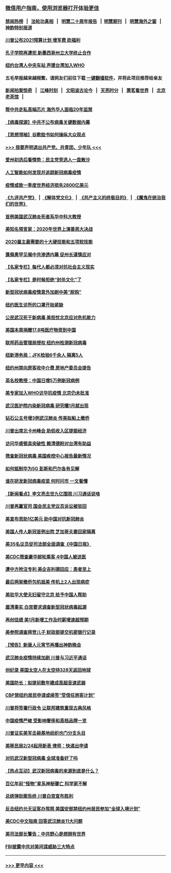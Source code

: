 ### [微信用户指南，使用浏览器打开体验更佳](https://github.com/gfw-breaker/banned-news1/blob/master/indexes/wechat-guide.md?t=0)
#### [禁闻热榜](热点新闻.md?t=0)  &nbsp;&nbsp;|&nbsp;&nbsp; [法轮功真相](https://github.com/gfw-breaker/truth/blob/master/README.md?t=0) &nbsp;&nbsp;|&nbsp;&nbsp; [明慧二十周年报告](https://github.com/gfw-breaker/mh-reports/blob/master/README.md?t=0) &nbsp;&nbsp;|&nbsp;&nbsp;[明慧期刊](https://github.com/gfw-breaker/mh-qikan) &nbsp;&nbsp;|&nbsp;&nbsp; [明慧海外之窗](https://github.com/gfw-breaker/mh-news/blob/master/README.md?t=0) &nbsp;&nbsp;|&nbsp;&nbsp; [神韵特别报道](https://github.com/gfw-breaker/mh-news/blob/master/shenyun.md?t=0)
#### [川普公布2021预算计划 增军费 砍福利](../pages/nsc412/n11859012.md?t=02110202) 
#### [孔子学院再遭拒 新墨西哥州立大学终止合作](../pages/nsc412/n11858661.md?t=02110202) 
#### [纽约台湾人中央车站  声援台湾加入WHO](../pages/nsc412/n11857757.md?t=02110202) 
#### 五毛举报越来越频繁，请网友们前往下载 [一键翻墙软件](https://github.com/gfw-breaker/ssr-accounts)，并将此项目推荐给亲友
#### [新闻拍案惊奇](https://github.com/gfw-breaker/banned-news1/blob/master/pages/link4.md) &nbsp;&nbsp;|&nbsp;&nbsp; [江峰时刻](https://github.com/gfw-breaker/banned-news1/blob/master/pages/link4.md) &nbsp;&nbsp;|&nbsp;&nbsp; [文昭谈古论今](https://github.com/gfw-breaker/banned-news1/blob/master/pages/link4.md) &nbsp;&nbsp;|&nbsp;&nbsp; [天亮时分](https://github.com/gfw-breaker/banned-news1/blob/master/pages/link4.md) &nbsp;&nbsp;|&nbsp;&nbsp; [萧茗看世界](https://github.com/gfw-breaker/banned-news1/blob/master/pages/link4.md) &nbsp;&nbsp;|&nbsp;&nbsp; [北京老茶馆](https://github.com/gfw-breaker/banned-news1/blob/master/pages/link4.md) &nbsp;&nbsp;|&nbsp;&nbsp; 
#### [帮中共走私高端芯片 海外华人面临20年监禁](../pages/nsc412/n11855016.md?t=02110202) 
#### [【病毒探源】中共不公布病毒关键数据内幕](../pages/nsc412/n11856584.md?t=02110202) 
#### [【思想领袖】谷歌脸书如何操纵大众观点](../pages/nsc412/n11680874.md?t=02110202) 
#### [>>> 我要声明退出共产党、共青团、少年队 <<<](https://github.com/begood0513/goodnews/blob/master/quit/letter.md) 
#### [爱州初选后看情势：民主党竞选人一盘散沙](../pages/nsc412/n11856557.md?t=02110202) 
#### [人工智能如何发现并追踪新冠病毒疫情](../pages/nsc412/n11856398.md?t=02110202) 
#### [疫情或致一季度世界经济损失2800亿美元](../pages/nsc412/n11855639.md?t=02110202) 
#### [《九评共产党》](https://github.com/begood0513/9ping.md/blob/master/README.md) &nbsp;|&nbsp; [《解体党文化》](../../../../jtdwh.md/blob/master/README.md)  &nbsp;|&nbsp; [《共产主义的终极目的》](../../../../gczydzjmd.md/blob/master/README.md) &nbsp;|&nbsp; [《魔鬼在统治我们的世界》](../../../../mgztzwmdsj.md/blob/master/README.md) 
#### [首例美国武汉肺炎死者系华中科大教授](../pages/nsc412/n11855500.md?t=02110202) 
#### [美知名预言家：2020年世界上演善恶大决战](../pages/nsc412/n11855418.md?t=02110202) 
#### [2020雇主最需要的十大硬技能和五项软技能](../pages/nsc412/n11850953.md?t=02110202) 
#### [蓬佩奥罕见揭中共渗透内幕 促州长谨慎应对](../pages/nsc412/n11854685.md?t=02110202) 
#### [【名家专栏】每代人都必须对抗社会主义现实](../pages/nsc412/n11831412.md?t=02110202) 
#### [【名家专栏】是时候拒绝“封杀文化”了](../pages/nsc412/n11814093.md?t=02110202) 
#### [新型冠状病毒疫情意外加剧中美“脱钩”](../pages/nsc412/n11854475.md?t=02110202) 
#### [纽约医生诊所的口罩开始紧缺](../pages/nsc412/n11853364.md?t=02110202) 
#### [公民武汉死于新病毒 美担忧北京应对危机能力](../pages/nsc412/n11854331.md?t=02110202) 
#### [美国本周捐赠17.8吨医疗物资到中国](../pages/nsc412/n11854269.md?t=02110202) 
#### [联邦药品管理局授权  纽约州检测新冠病毒](../pages/nsc412/n11853371.md?t=02110202) 
#### [纽新港务局：JFK检验6千余人  隔离5人](../pages/nsc412/n11853366.md?t=02110202) 
#### [纽约州禁向房客收中介费  房地产委员会提告](../pages/nsc412/n11853360.md?t=02110202) 
#### [英名校教授：中国日增5万例新冠病例](../pages/nsc412/n11854174.md?t=02110202) 
#### [美专家加入WHO访华抗疫情 北京仍未批准](../pages/nsc412/n11854043.md?t=02110202) 
#### [武汉医护院内染新冠病毒 研究曝1月就出现](../pages/nsc412/n11852928.md?t=02110202) 
#### [钻石公主号增3例武汉肺炎 传美拟船上撤侨](../pages/nsc412/n11853240.md?t=02110202) 
#### [川普出席北卡州峰会 助低收入区提振经济](../pages/nsc412/n11853232.md?t=02110202) 
#### [访问华盛顿具突破性 赖清德盼对台湾有助益](../pages/nsc412/n11853129.md?t=02110202) 
#### [筛查新冠状病毒 美国疾控中心报告最新情况](../pages/nsc412/n11853070.md?t=02110202) 
#### [如何抵制华为5G 彭斯和巴尔各有见解](../pages/nsc412/n11852535.md?t=02110202) 
#### [谁在研发新冠病毒疫苗 何时问市 一文看懂](../pages/nsc412/n11852840.md?t=02110202) 
#### [【新闻看点】李文亮去世九亿围观 川习通话说啥](../pages/nsc412/n11852360.md?t=02110202) 
#### [川普再赢官司 国会民主党议员诉讼被驳回](../pages/nsc412/n11852287.md?t=02110202) 
#### [美宣布资助1亿美元 助中国对抗新冠肺炎](../pages/nsc412/n11852531.md?t=02110202) 
#### [美国人传人新冠首例出院 芝加哥夫妻回家隔离](../pages/nsc412/n11852452.md?t=02110202) 
#### [美35名议员促司法部全面调查《中国日报》](../pages/nsc412/n11852435.md?t=02110202) 
#### [美CDC筛查豪华邮轮乘客 4中国人被送医](../pages/nsc412/n11852085.md?t=02110202) 
#### [遭中方抢注专利 美企吉利德回应：患者至上](../pages/nsc412/n11852037.md?t=02110202) 
#### [最后两架撤侨包机抵美 传机上2人出现病症](../pages/nsc412/n11852173.md?t=02110202) 
#### [美驻华大使夫妇留守北京 给予中国人帮助](../pages/nsc412/n11852165.md?t=02110202) 
#### [厘清事实 白宫要求调查新型冠状病毒起源](../pages/nsc412/n11852106.md?t=02110202) 
#### [再创佳绩 美1月新增工作及时薪增速超预期](../pages/nsc412/n11852174.md?t=02110202) 
#### [美参院调查拜登儿子 财政部提交机密银行记录](../pages/nsc412/n11851808.md?t=02110202) 
#### [【预告】新唐人元宵节再播出神韵晚会](../pages/nsc412/n11843192.md?t=02110202) 
#### [武汉肺炎疫情持续加剧 川普与习近平通话](../pages/nsc412/n11851613.md?t=02110202) 
#### [创纪录 美国太空人在太空待328天返回地球](../pages/nsc412/n11851266.md?t=02110202) 
#### [美国防长：拟提前数年建成高超音速武器](../pages/nsc412/n11850959.md?t=02110202) 
#### [CBP禁纽约居民申请或续签“受信任旅客计划”](../pages/nsc412/n11850857.md?t=02110202) 
#### [川普将签署行政令 让联邦建筑重现古典风格](../pages/nsc412/n11850654.md?t=02110202) 
#### [中国疫情严峻 受影响奢侈和高档品牌一览](../pages/nsc412/n11850319.md?t=02110202) 
#### [川普证实美军击毙基地组织也门分支头目](../pages/nsc412/n11850383.md?t=02110202) 
#### [美移民局2/24起用新表 律师：快递出申请](../pages/nsc412/n11848220.md?t=02110202) 
#### [对抗武汉新型冠病毒 全球准备好了吗](../pages/nsc412/n11850142.md?t=02110202) 
#### [【热点互动】武汉新冠病毒的来源到底是什么？](../pages/nsc412/n11849749.md?t=02110202) 
#### [百亿年前“怪物”星系神秘骤亡 科学家不解](../pages/nsc412/n11849863.md?t=02110202) 
#### [总统弹劾案告终 川普白宫宣布胜利](../pages/nsc412/n11849985.md?t=02110202) 
#### [反击纽约允无证客办驾照  美国安部禁纽约州居民参加“全球入境计划”](../pages/nsc412/n11849828.md?t=02110202) 
#### [美CDC中文指南 回答武汉肺炎11大问题](../pages/nsc412/n11849703.md?t=02110202) 
#### [美司法部长警告：中共野心是想拥有世界](../pages/nsc412/n11849769.md?t=02110202) 
#### [FBI披露中共对美间谍威胁三大特点](../pages/nsc412/n11849700.md?t=02110202) 

----
#### [ >>> 更早内容 <<< ](../indexes/nsc412-earlier.md)
